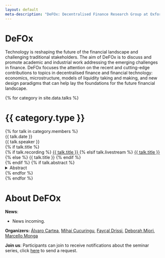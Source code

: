```yaml
---
layout: default
meta-description: "DeFOx: Decentralised Finance Research Group at Oxford"
---
```


# DeFOx
Technology is reshaping the future of the financial landscape and challenging traditional stakeholders. The aim of DeFOx is to discuss and promote academic and industrial work addressing the emerging challenges in finance. DeFOx focuses the attention on the recent and cutting-edge contributions to topics in decentralised finance and financial technology: economics, microstructure, models of liquidity taking and making, and new design paradigms that can help lay the foundations for the future financial landscape. 




{% for category in site.data.talks %}
# {{ category.type }}
<div class="talk-list">
  {% for talk in category.members %}
  <div class="talk list-group-item">
  <div class="talk-date">{{ talk.date }}</div>
  <div class="talk-presenter">{{ talk.speaker }}</div>
  {% if talk.title %}
  <div>
    {% if talk.recording %}
      <span><a class="talk-title-link" href="{{ talk.recording }}">{{ talk.title }} <i class="bi bi-box-arrow-up-right"></i></a></span>
    {% elsif talk.livestream %}
      <span><a class="talk-title-link" href="{{ talk.livestream }}">{{ talk.title }} <i class="bi bi-box-arrow-up-right"></i></a></span>
    {% else %}
      <span>{{ talk.title }}</span>
    {% endif %}
  </div>
  {% endif %}
  {% if talk.abstract %}
    <details>
    <summary>Abstract</summary>
    {{ talk.abstract }}
    
    {% if talk.bio %}
    <br><br>
    <strong>Bio: </strong> {{ talk.bio }}
    {% endif %}

    {% if talk.recording %}
      <br><br>
      <strong><a href="{{ talk.recording }}">Video Link</a></strong>
    {% elsif talk.livestream %}
      <br><br>
      <strong><a href="{{ talk.livestream }}">Livestream Link</a></strong>
    {% endif %}
    </details>
  {% endif %}
  </div>
  {% endfor %}
</div>
{% endfor %}

# About DeFOx

**News**:
* News incoming.

**Organizers:** <a href="https://sites.google.com/site/alvarocartea/home">Álvaro Cartea</a>, <a href="https://www.stats.ox.ac.uk/~cucuring/">Mihai Cucuringu</a>, <a href="https://www0.maths.ox.ac.uk/people/faycal.drissi">Fayçal Drissi</a>, <a href="https://www.maths.ox.ac.uk/people/deborah.miori">Deborah Miori</a>, <a href="https://www.maths.ox.ac.uk/people/marcello.monga">Marcello Monga</a>

**Join us**:
Participants can join to receive notifications about the seminar series, click <a href="mailto:mihai.cucuringu@stats.ox.ac.uk">here</a> to send a request.
